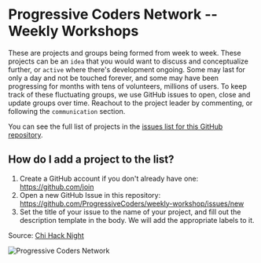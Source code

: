 # Progressive Coders Network -- Weekly Workshops


These are projects and groups being formed from week to week. These projects can be an `idea` that you would want to discuss and conceptualize further, or `active` where there's development ongoing. Some may last for only a day and not be touched forever, and some may have been progressing for months with tens of volunteers, millions of users. To keep track of these fluctuating groups, we use GitHub issues to open, close and update groups over time. Reachout to the project leader by commenting, or following the `communication` section.

You can see the full list of projects in the [issues list for this GitHub repository](https://github.com/ProgressiveCoders/weekly-workshop/issues).

## How do I add a project to the list?

1. Create a GitHub account if you don't already have one: https://github.com/join
2. Open a new GitHub Issue in this repository: https://github.com/ProgressiveCoders/weekly-workshop/issues/new
3. Set the title of your issue to the name of your project, and fill out the description template in the body. We will add the appropriate labels to it.

Source: [Chi Hack Night](http://www.chihacknight.org)

![Progressive Coders Network](http://i.imgur.com/MPzJNPv.png "Progressive Coders Network")
